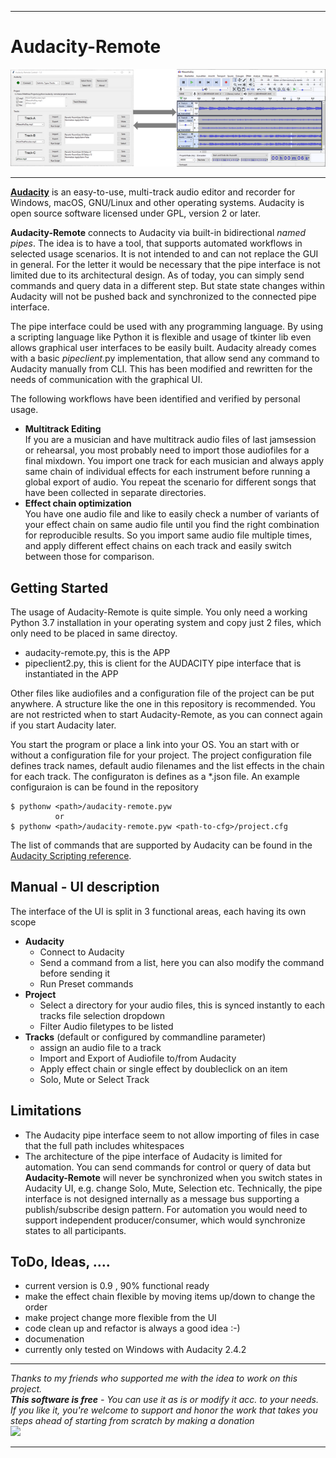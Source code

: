 ***
# Audacity-Remote

![](./docs/architecture.png)
***

[**Audacity**](https://www.audacityteam.org) is an easy-to-use, multi-track audio editor and recorder for Windows, macOS, GNU/Linux and other operating systems. Audacity is open source software licensed under GPL, version 2 or later. 

**Audacity-Remote** connects to Audacity via built-in bidirectional *named pipes*. The idea is to have a tool, that supports automated workflows in selected usage scenarios. It is not intended to and can not replace the GUI in general. For the letter it would be necessary that the pipe interface is not limited due to its architectural design. As of today, you can simply send commands and query data in a different step. But state state changes within Audacity will not be pushed back and synchronized to the connected pipe interface.   

The pipe interface could be used with any programming language. By using a scripting language like Python it is flexible and usage of tkinter lib even allows graphical user interfaces to be easily built. Audacity already comes with a basic *pipeclient*.py implementation, that allow send any command to Audacity manually from CLI. This has been modified and rewritten for the needs of communication with the graphical UI.

The following workflows have been identified and verified by personal usage.
- **Multitrack Editing**   
    If you are a musician and have multitrack audio files of last jamsession or rehearsal, you most probably need to import those audiofiles for a final mixdown. You import one track for each musician and always apply same chain of individual effects for each instrument before running a global export of audio. You repeat the scenario for different songs that have been collected in separate directories.
- **Effect chain optimization**   
    You have one audio file and like to easily check a number of variants of your effect chain on same audio file until you find the right combination for reproducible results. So you import same audio file multiple times, and apply different effect chains on each track and easily switch between those for comparison.


## Getting Started

The usage of Audacity-Remote is quite simple. You only need a working Python 3.7 installation in your operating system and copy just 2 files, which only need to be placed in same directoy.
- audacity-remote.py,  this is the APP
- pipeclient2.py, this is client for the AUDACITY pipe interface that is instantiated in the APP

Other files like audiofiles and a configuration file of the project can be put anywhere. A structure like the one in this repository is recommended.
You are not restricted when to start Audacity-Remote, as you can connect again if you start Audacity later.

You start the program or place a link into your OS. You an start with or without a configuration file for your project. The project configuration file defines track names, default audio filenames and the list effects in the chain for each track. The configuraton is defines as a *.json file. An example configuraion is can be found in the repository   

    $ pythonw <path>/audacity-remote.pyw
              or
    $ pythonw <path>/audacity-remote.pyw <path-to-cfg>/project.cfg
    
The list of commands that are supported by Audacity can be found in the [Audacity Scripting reference](https://manual.audacityteam.org/man/scripting_reference.html).   

## Manual - UI description

The interface of the UI is split in 3 functional areas, each having its own scope
- **Audacity**   
  - Connect to Audacity
  - Send a command from a list, here you can also modify the command before sending it 
  - Run Preset commands 
- **Project**   
  - Select a directory for your audio files, this is synced instantly to each tracks file selection dropdown
  - Filter Audio filetypes to be listed
- **Tracks** (default or configured by commandline parameter)   
  - assign an audio file to a track
  - Import and Export of Audiofile to/from Audacity
  - Apply effect chain or single effect by doubleclick on an item
  - Solo, Mute or Select Track 


## Limitations

- The Audacity pipe interface seem to not allow importing of files in case that the full path includes whitespaces
- The architecture of the pipe interface of Audacity is limited for automation. You can send commands for control or query of data but **Audacity-Remote** will never be synchronized when you switch states in Audacity UI, e.g. change Solo, Mute, Selection etc. Technically, the pipe interface is not designed internally as a message bus supporting a publish/subscribe design pattern. For automation you would need to support independent producer/consumer, which would synchronize states to all participants.
 
## ToDo, Ideas, ....

- current version is 0.9 , 90% functional ready
- make the effect chain flexible by moving items up/down to change the order
- make project change more flexible from the UI
- code clean up and refactor is always a good idea :-)
- documenation
- currently only tested on Windows with Audacity 2.4.2
***
*Thanks to my friends who supported me with the idea to work on this project.   
 **This software is free** - You can use it as is or modify it acc. to your needs. If you like it, you're welcome to support and honor the work that takes you steps ahead of starting from scratch by making a donation  
 [![](https://www.paypalobjects.com/en_US/i/btn/btn_donate_SM.gif)](https://www.paypal.com/donate/?hosted_button_id=EG9F9AU83R5Y6)*   
***
 
